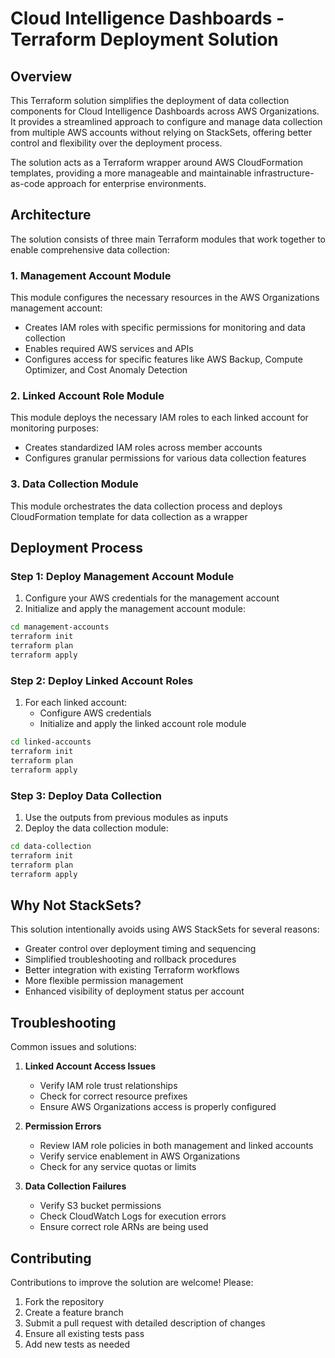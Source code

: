 # Cloud Intelligence Dashboards - Terraform Deployment Solution

## Overview

This Terraform solution simplifies the deployment of data collection components for Cloud Intelligence Dashboards across AWS Organizations. It provides a streamlined approach to configure and manage data collection from multiple AWS accounts without relying on StackSets, offering better control and flexibility over the deployment process.

The solution acts as a Terraform wrapper around AWS CloudFormation templates, providing a more manageable and maintainable infrastructure-as-code approach for enterprise environments.

## Architecture

The solution consists of three main Terraform modules that work together to enable comprehensive data collection:

### 1. Management Account Module

This module configures the necessary resources in the AWS Organizations management account:

- Creates IAM roles with specific permissions for monitoring and data collection
- Enables required AWS services and APIs
- Configures access for specific features like AWS Backup, Compute Optimizer, and Cost Anomaly Detection

### 2. Linked Account Role Module

This module deploys the necessary IAM roles to each linked account for monitoring purposes:

- Creates standardized IAM roles across member accounts
- Configures granular permissions for various data collection features

### 3. Data Collection Module

This module orchestrates the data collection process and deploys CloudFormation template for data collection as a wrapper


## Deployment Process

### Step 1: Deploy Management Account Module

1. Configure your AWS credentials for the management account
2. Initialize and apply the management account module:
```bash
cd management-accounts
terraform init
terraform plan
terraform apply
```

### Step 2: Deploy Linked Account Roles

1. For each linked account:
   - Configure AWS credentials
   - Initialize and apply the linked account role module
```bash
cd linked-accounts
terraform init
terraform plan
terraform apply
```

### Step 3: Deploy Data Collection

1. Use the outputs from previous modules as inputs
2. Deploy the data collection module:
```bash
cd data-collection
terraform init
terraform plan
terraform apply
```

## Why Not StackSets?

This solution intentionally avoids using AWS StackSets for several reasons:
- Greater control over deployment timing and sequencing
- Simplified troubleshooting and rollback procedures
- Better integration with existing Terraform workflows
- More flexible permission management
- Enhanced visibility of deployment status per account

## Troubleshooting

Common issues and solutions:

1. **Linked Account Access Issues**
   - Verify IAM role trust relationships
   - Check for correct resource prefixes
   - Ensure AWS Organizations access is properly configured

2. **Permission Errors**
   - Review IAM role policies in both management and linked accounts
   - Verify service enablement in AWS Organizations
   - Check for any service quotas or limits

3. **Data Collection Failures**
   - Verify S3 bucket permissions
   - Check CloudWatch Logs for execution errors
   - Ensure correct role ARNs are being used

## Contributing

Contributions to improve the solution are welcome! Please:

1. Fork the repository
2. Create a feature branch
3. Submit a pull request with detailed description of changes
4. Ensure all existing tests pass
5. Add new tests as needed